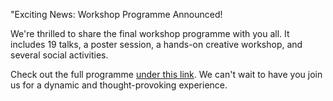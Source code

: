 
"Exciting News: Workshop Programme Announced!

We're thrilled to share the final workshop programme with you all. 
It includes 19 talks, a poster session, a hands-on creative workshop, and several social activities.

Check out the full programme <a href='https://estml.github.io/schedule/'> under this link</a>. 
We can't wait to have you join us for a dynamic and thought-provoking experience.
